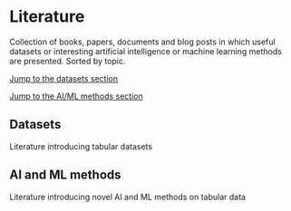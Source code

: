 # Literature

Collection of books, papers, documents and blog posts in which useful datasets or interesting artificial intelligence or machine learning methods are presented. Sorted by topic.

[Jump to the datasets section](#datasets)

[Jump to the AI/ML methods section](#ai-and-ml-methods)

## Datasets

Literature introducing tabular datasets

## AI and ML methods

Literature introducing novel AI and ML methods on tabular data
